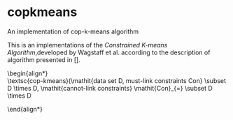 # copkmeans
An implementation of cop-k-means algorithm

This is an implementations of the *Constrained K-means Algorithm*,developed by Wagstaff et al. according to the description of algorithm presented in [].

\begin{align*}	  
\textsc{cop-kmeans}(\mathit{data set D, must-link constraints Con} \subset D \times D, \mathit{cannot-link constraints} \mathit{Con}_{=} \subset D \times D

\end{align*}